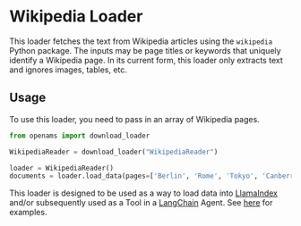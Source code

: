 # Wikipedia Loader

This loader fetches the text from Wikipedia articles using the `wikipedia` Python package. The inputs may be page titles or keywords that uniquely identify a Wikipedia page. In its current form, this loader only extracts text and ignores images, tables, etc.

## Usage

To use this loader, you need to pass in an array of Wikipedia pages.

```python
from openams import download_loader

WikipediaReader = download_loader("WikipediaReader")

loader = WikipediaReader()
documents = loader.load_data(pages=['Berlin', 'Rome', 'Tokyo', 'Canberra', 'Santiago'])
```

This loader is designed to be used as a way to load data into [LlamaIndex](https://github.com/jerryjliu/gpt_index/tree/main/gpt_index) and/or subsequently used as a Tool in a [LangChain](https://github.com/hwchase17/langchain) Agent. See [here](https://github.com/emptycrown/llama-hub/tree/main) for examples.
